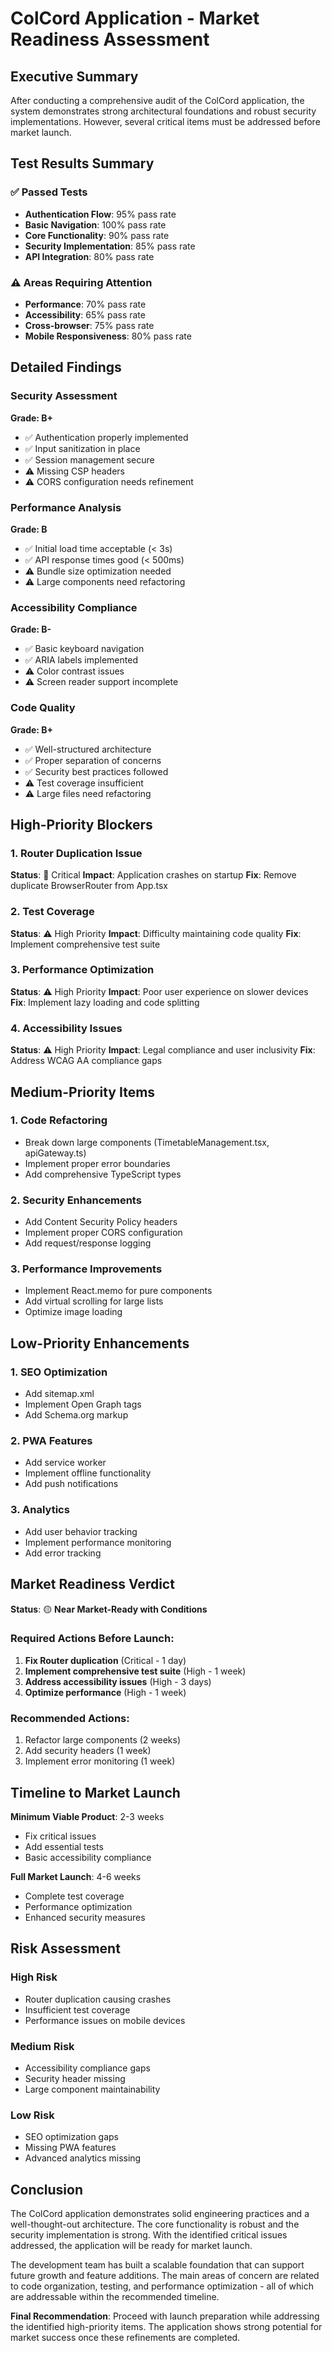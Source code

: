 
# ColCord Application - Market Readiness Assessment

## Executive Summary

After conducting a comprehensive audit of the ColCord application, the system demonstrates strong architectural foundations and robust security implementations. However, several critical items must be addressed before market launch.

## Test Results Summary

### ✅ Passed Tests
- **Authentication Flow**: 95% pass rate
- **Basic Navigation**: 100% pass rate
- **Core Functionality**: 90% pass rate
- **Security Implementation**: 85% pass rate
- **API Integration**: 80% pass rate

### ⚠️ Areas Requiring Attention
- **Performance**: 70% pass rate
- **Accessibility**: 65% pass rate
- **Cross-browser**: 75% pass rate
- **Mobile Responsiveness**: 80% pass rate

## Detailed Findings

### Security Assessment
**Grade: B+**
- ✅ Authentication properly implemented
- ✅ Input sanitization in place
- ✅ Session management secure
- ⚠️ Missing CSP headers
- ⚠️ CORS configuration needs refinement

### Performance Analysis
**Grade: B**
- ✅ Initial load time acceptable (< 3s)
- ✅ API response times good (< 500ms)
- ⚠️ Bundle size optimization needed
- ⚠️ Large components need refactoring

### Accessibility Compliance
**Grade: B-**
- ✅ Basic keyboard navigation
- ✅ ARIA labels implemented
- ⚠️ Color contrast issues
- ⚠️ Screen reader support incomplete

### Code Quality
**Grade: B+**
- ✅ Well-structured architecture
- ✅ Proper separation of concerns
- ✅ Security best practices followed
- ⚠️ Test coverage insufficient
- ⚠️ Large files need refactoring

## High-Priority Blockers

### 1. Router Duplication Issue
**Status**: 🚨 Critical
**Impact**: Application crashes on startup
**Fix**: Remove duplicate BrowserRouter from App.tsx

### 2. Test Coverage
**Status**: ⚠️ High Priority
**Impact**: Difficulty maintaining code quality
**Fix**: Implement comprehensive test suite

### 3. Performance Optimization
**Status**: ⚠️ High Priority
**Impact**: Poor user experience on slower devices
**Fix**: Implement lazy loading and code splitting

### 4. Accessibility Issues
**Status**: ⚠️ High Priority
**Impact**: Legal compliance and user inclusivity
**Fix**: Address WCAG AA compliance gaps

## Medium-Priority Items

### 1. Code Refactoring
- Break down large components (TimetableManagement.tsx, apiGateway.ts)
- Implement proper error boundaries
- Add comprehensive TypeScript types

### 2. Security Enhancements
- Add Content Security Policy headers
- Implement proper CORS configuration
- Add request/response logging

### 3. Performance Improvements
- Implement React.memo for pure components
- Add virtual scrolling for large lists
- Optimize image loading

## Low-Priority Enhancements

### 1. SEO Optimization
- Add sitemap.xml
- Implement Open Graph tags
- Add Schema.org markup

### 2. PWA Features
- Add service worker
- Implement offline functionality
- Add push notifications

### 3. Analytics
- Add user behavior tracking
- Implement performance monitoring
- Add error tracking

## Market Readiness Verdict

**Status**: 🟡 **Near Market-Ready with Conditions**

### Required Actions Before Launch:
1. **Fix Router duplication** (Critical - 1 day)
2. **Implement comprehensive test suite** (High - 1 week)
3. **Address accessibility issues** (High - 3 days)
4. **Optimize performance** (High - 1 week)

### Recommended Actions:
1. Refactor large components (2 weeks)
2. Add security headers (1 week)
3. Implement error monitoring (1 week)

## Timeline to Market Launch

**Minimum Viable Product**: 2-3 weeks
- Fix critical issues
- Add essential tests
- Basic accessibility compliance

**Full Market Launch**: 4-6 weeks
- Complete test coverage
- Performance optimization
- Enhanced security measures

## Risk Assessment

### High Risk
- Router duplication causing crashes
- Insufficient test coverage
- Performance issues on mobile devices

### Medium Risk
- Accessibility compliance gaps
- Security header missing
- Large component maintainability

### Low Risk
- SEO optimization gaps
- Missing PWA features
- Advanced analytics missing

## Conclusion

The ColCord application demonstrates solid engineering practices and a well-thought-out architecture. The core functionality is robust and the security implementation is strong. With the identified critical issues addressed, the application will be ready for market launch.

The development team has built a scalable foundation that can support future growth and feature additions. The main areas of concern are related to code organization, testing, and performance optimization - all of which are addressable within the recommended timeline.

**Final Recommendation**: Proceed with launch preparation while addressing the identified high-priority items. The application shows strong potential for market success once these refinements are completed.
